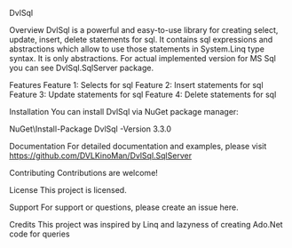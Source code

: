 DvlSql


Overview
DvlSql is a powerful and easy-to-use library for creating select, update, insert, delete statements for sql. It contains sql expressions and abstractions which allow to use those statements in System.Linq type syntax. It is only abstractions. For actual implemented version for MS Sql you can see DvlSql.SqlServer package.

Features
Feature 1: Selects for sql
Feature 2: Insert statements for sql
Feature 3: Update statements for sql
Feature 4: Delete statements for sql

Installation
You can install DvlSql via NuGet package manager:

NuGet\Install-Package DvlSql -Version 3.3.0

Documentation
For detailed documentation and examples, please visit https://github.com/DVLKinoMan/DvlSql.SqlServer

Contributing
Contributions are welcome! 

License
This project is licensed.

Support
For support or questions, please create an issue here.

Credits
This project was inspired by Linq and lazyness of creating Ado.Net code for queries
